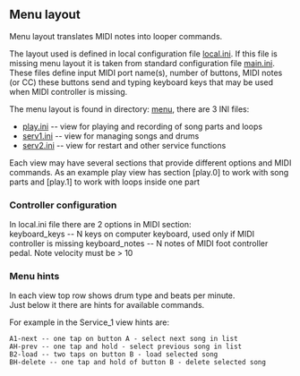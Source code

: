 ## Menu layout

Menu layout translates MIDI notes into looper commands.

The layout used is defined in local configuration file [local.ini](../local.ini).
If this file is missing menu layout it is taken from standard configuration file
[main.ini](../main.ini).
These files define input MIDI port name(s), number of buttons, MIDI notes (or CC) these buttons send and typing
keyboard keys that may be used when MIDI controller is missing.

The menu layout is found in directory: [menu](../config/menu), there are 3 INI files:

* [play.ini](../config/menu/play.ini) -- view for playing and recording of song parts and loops
* [serv1.ini](../config/menu/song.ini) -- view for managing songs and drums
* [serv2.ini](../config/menu/serv.ini) -- view for restart and other service functions

Each view may have several sections that provide different options and MIDI commands. As an example play view has
section [play.0] to work with song parts and [play.1] to work with loops inside one part

### Controller configuration

In local.ini file there are 2 options in MIDI section:  
keyboard_keys -- N keys on computer keyboard, used only if MIDI controller is missing
keyboard_notes -- N notes of MIDI foot controller pedal. Note velocity must be > 10

### Menu hints

In each view top row shows drum type and beats per minute.  
Just below it there are hints for available commands.

For example in the Service_1 view hints are:

~~~
A1-next -- one tap on button A - select next song in list
AH-prev -- one tap and hold - select previous song in list
B2-load -- two taps on button B - load selected song
BH-delete -- one tap and hold of button B - delete selected song
~~~



